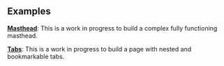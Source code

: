 Examples
-------

**[Masthead]**: This is a work in progress to build a complex fully functioning masthead.

**[Tabs]**: This is a work in progress to build a page with nested and bookmarkable tabs.


[Masthead]: /examples/masthead
[Tabs]: /examples/tabs/